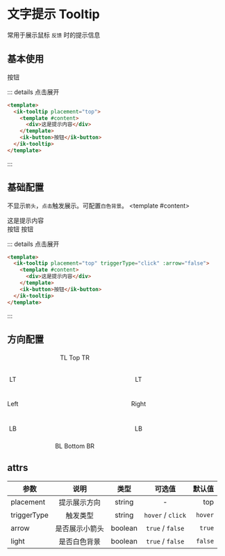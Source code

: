 # 文字提示 Tooltip

常用于展示鼠标 `反馈` 时的提示信息

## 基本使用

<ik-tooltip placement="top">
  <template #content>
    <div>这是提示内容</div>
  </template>
  <ik-button>按钮</ik-button>
</ik-tooltip>

::: details 点击展开

```html
<template>
  <ik-tooltip placement="top">
    <template #content>
      <div>这是提示内容</div>
    </template>
    <ik-button>按钮</ik-button>
  </ik-tooltip>
</template>
```

:::

## 基础配置

不显示`箭头`，`点击`触发展示。可配置`白色背景`。
<ik-space>
<ik-tooltip placement="top" triggerType="click" :arrow="false">
<template #content>
<div>这是提示内容</div>
</template>
<ik-button>按钮</ik-button>
</ik-tooltip>

  <ik-tooltip placement="top" light triggerType="click" arrow>
    <template #content>
      <div>这是提示内容</div>
    </template>
    <ik-button>按钮</ik-button>
  </ik-tooltip>
</ik-space>

::: details 点击展开

```html
<template>
  <ik-tooltip placement="top" triggerType="click" :arrow="false">
    <template #content>
      <div>这是提示内容</div>
    </template>
    <ik-button>按钮</ik-button>
  </ik-tooltip>
</template>
```

:::

## 方向配置

<div class="box">

<div class="box1">
<ik-tooltip placement="left-start">
  <template #content>
    <div>文字提示</div>
  </template>
  <ik-button>LT</ik-button>
</ik-tooltip>
<ik-tooltip placement="left">
  <template #content>
    <div>文字提示</div>
  </template>
  <ik-button>Left</ik-button>
</ik-tooltip>
<ik-tooltip placement="left-end">
  <template #content>
    <div>文字提示</div>
  </template>
  <ik-button>LB</ik-button>
</ik-tooltip>
</div>

<div class="box2">
<div class="box2-top">
<ik-tooltip placement="top-start">
  <template #content>
    <div>文字提示</div>
  </template>
  <ik-button>TL</ik-button>
</ik-tooltip>
<ik-tooltip placement="top">
  <template #content>
    <div>文字提示</div>
  </template>
  <ik-button>Top</ik-button>
</ik-tooltip>
<ik-tooltip placement="top-end">
  <template #content>
    <div>文字提示</div>
  </template>
  <ik-button>TR</ik-button>
</ik-tooltip>
</div>
<div class="box2-bottom">
<ik-tooltip placement="bottom-start">
  <template #content>
    <div>文字提示</div>
  </template>
  <ik-button>BL</ik-button>
</ik-tooltip>
<ik-tooltip placement="bottom">
  <template #content>
    <div>文字提示</div>
  </template>
  <ik-button>Bottom</ik-button>
</ik-tooltip>
<ik-tooltip placement="bottom-end">
  <template #content>
    <div>文字提示</div>
  </template>
  <ik-button>BR</ik-button>
</ik-tooltip>
</div>
</div>
<div class="box1">
<ik-tooltip placement="right-start">
  <template #content>
    <div>文字提示</div>
  </template>
  <ik-button>LT</ik-button>
</ik-tooltip>
<ik-tooltip placement="right">
  <template #content>
    <div>文字提示</div>
  </template>
  <ik-button>Right</ik-button>
</ik-tooltip>
<ik-tooltip placement="right-end">
  <template #content>
    <div>文字提示</div>
  </template>
  <ik-button>LB</ik-button>
</ik-tooltip>
</div>

</div>

## attrs

| 参数        |      说明      |  类型   |      可选值       |  默认值 |
| ----------- | :------------: | :-----: | :---------------: | ------: |
| placement   |  提示展示方向  | string  |         -         |     top |
| triggerType |    触发类型    | string  | `hover` / `click` | `hover` |
| arrow       | 是否展示小箭头 | boolean | `true` / `false`  |  `true` |
| light       |  是否白色背景  | boolean | `true` / `false`  | `false` |

<style>
  .box {
    display: flex;
    margin-top: 40px;
  }
  .box1 {
    height: 130px;
    margin-top: 30px;
    display: flex;
    flex-direction: column;
    align-items: center;
    justify-content: space-between;
  }
  .box2 {
    width: 260px;
    height: 220px;
    margin-top: -20px;
    display: flex;
    flex-direction: column;
    align-items: center;
    justify-content: space-between;
  }
  .box2-top {
  }
  .box2-bottom {
    margin-top: 40px;
  }
  .box3 {
    width: 100px;
    display: flex;
    align-items: center;
  }
</style>
